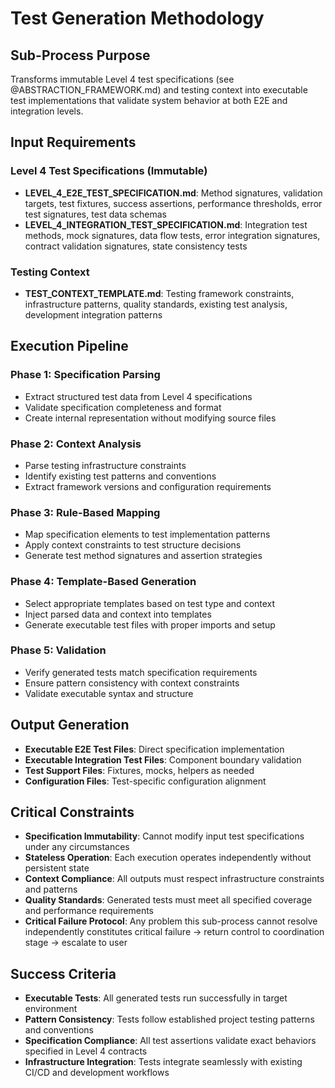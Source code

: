 # Test Generation Methodology

## Sub-Process Purpose
Transforms immutable Level 4 test specifications (see @ABSTRACTION_FRAMEWORK.md) and testing context into executable test implementations that validate system behavior at both E2E and integration levels.

## Input Requirements

### Level 4 Test Specifications (Immutable)
- **LEVEL_4_E2E_TEST_SPECIFICATION.md**: Method signatures, validation targets, test fixtures, success assertions, performance thresholds, error test signatures, test data schemas
- **LEVEL_4_INTEGRATION_TEST_SPECIFICATION.md**: Integration test methods, mock signatures, data flow tests, error integration signatures, contract validation signatures, state consistency tests

### Testing Context
- **TEST_CONTEXT_TEMPLATE.md**: Testing framework constraints, infrastructure patterns, quality standards, existing test analysis, development integration patterns

## Execution Pipeline

### Phase 1: Specification Parsing
- Extract structured test data from Level 4 specifications
- Validate specification completeness and format
- Create internal representation without modifying source files

### Phase 2: Context Analysis  
- Parse testing infrastructure constraints
- Identify existing test patterns and conventions
- Extract framework versions and configuration requirements

### Phase 3: Rule-Based Mapping
- Map specification elements to test implementation patterns
- Apply context constraints to test structure decisions
- Generate test method signatures and assertion strategies

### Phase 4: Template-Based Generation
- Select appropriate templates based on test type and context
- Inject parsed data and context into templates
- Generate executable test files with proper imports and setup

### Phase 5: Validation
- Verify generated tests match specification requirements
- Ensure pattern consistency with context constraints
- Validate executable syntax and structure

## Output Generation
- **Executable E2E Test Files**: Direct specification implementation
- **Executable Integration Test Files**: Component boundary validation
- **Test Support Files**: Fixtures, mocks, helpers as needed
- **Configuration Files**: Test-specific configuration alignment

## Critical Constraints
- **Specification Immutability**: Cannot modify input test specifications under any circumstances
- **Stateless Operation**: Each execution operates independently without persistent state
- **Context Compliance**: All outputs must respect infrastructure constraints and patterns
- **Quality Standards**: Generated tests must meet all specified coverage and performance requirements
- **Critical Failure Protocol**: Any problem this sub-process cannot resolve independently constitutes critical failure → return control to coordination stage → escalate to user

## Success Criteria
- **Executable Tests**: All generated tests run successfully in target environment
- **Pattern Consistency**: Tests follow established project testing patterns and conventions
- **Specification Compliance**: All test assertions validate exact behaviors specified in Level 4 contracts
- **Infrastructure Integration**: Tests integrate seamlessly with existing CI/CD and development workflows
